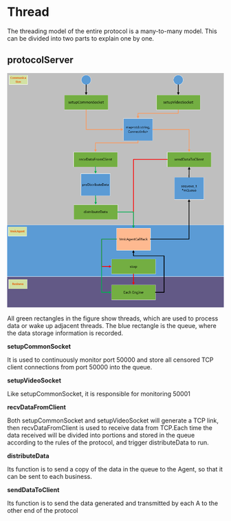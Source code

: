 # Thread
The threading model of the entire protocol is a many-to-many model. This can be divided into two parts to explain one by one.

## protocolServer

![thread server](src/thread_server.png)

All green rectangles in the figure show threads, which are used to process data or wake up adjacent threads. The blue rectangle is the queue, where the data storage information is recorded.

**setupCommonSocket**

It is used to continuously monitor port 50000 and store all censored TCP client connections from port 50000 into the queue.

**setupVideoSocket**

Like setupCommonSocket, it is responsible for monitoring 50001

**recvDataFromClient**

Both setupCommonSocket and setupVideoSocket will generate a TCP link, then recvDataFromClient is used to receive data from TCP.Each time the data received will be divided into portions and stored in the queue according to the rules of the protocol, and trigger distributeData to run.

**distributeData**

Its function is to send a copy of the data in the queue to the Agent, so that it can be sent to each business.

**sendDataToClient**

Its function is to send the data generated and transmitted by each A to the other end of the protocol
